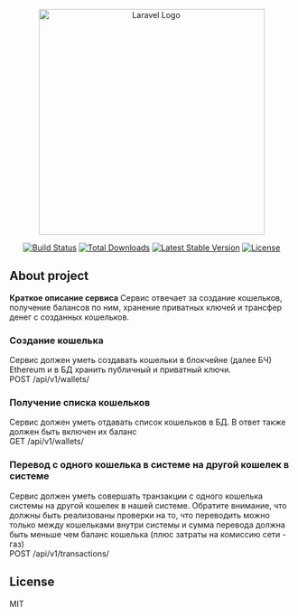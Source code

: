 <p align="center"><a href="https://laravel.com" target="_blank"><img src="https://raw.githubusercontent.com/laravel/art/master/logo-lockup/5%20SVG/2%20CMYK/1%20Full%20Color/laravel-logolockup-cmyk-red.svg" width="400" alt="Laravel Logo"></a></p>

<p align="center">
<a href="https://github.com/laravel/framework/actions"><img src="https://github.com/laravel/framework/workflows/tests/badge.svg" alt="Build Status"></a>
<a href="https://packagist.org/packages/laravel/framework"><img src="https://img.shields.io/packagist/dt/laravel/framework" alt="Total Downloads"></a>
<a href="https://packagist.org/packages/laravel/framework"><img src="https://img.shields.io/packagist/v/laravel/framework" alt="Latest Stable Version"></a>
<a href="https://packagist.org/packages/laravel/framework"><img src="https://img.shields.io/packagist/l/laravel/framework" alt="License"></a>
</p>

## About project

<b>Краткое описание сервиса</b>
Сервис отвечает за создание кошельков, получение балансов по ним, хранение приватных ключей и трансфер денег с созданных кошельков.

### **Создание кошелька**
Сервис должен уметь создавать кошельки в блокчейне (далее БЧ) Ethereum и в БД хранить публичный и приватный ключи.
<br>
POST /api/v1/wallets/

### **Получение списка кошельков**
Сервис должен уметь отдавать список кошельков в БД. В ответ также должен быть включен их баланс
<br>
GET /api/v1/wallets/

### **Перевод с одного кошелька в системе на другой кошелек в системе**
Сервис должен уметь совершать транзакции с одного кошелька системы на другой кошелек в нашей системе. Обратите внимание, что должны быть реализованы проверки на то, что переводить можно только между кошельками внутри системы и сумма перевода должна быть меньше чем баланс кошелька (плюс затраты на комиссию сети - газ)
<br>
POST /api/v1/transactions/

## License

MIT
